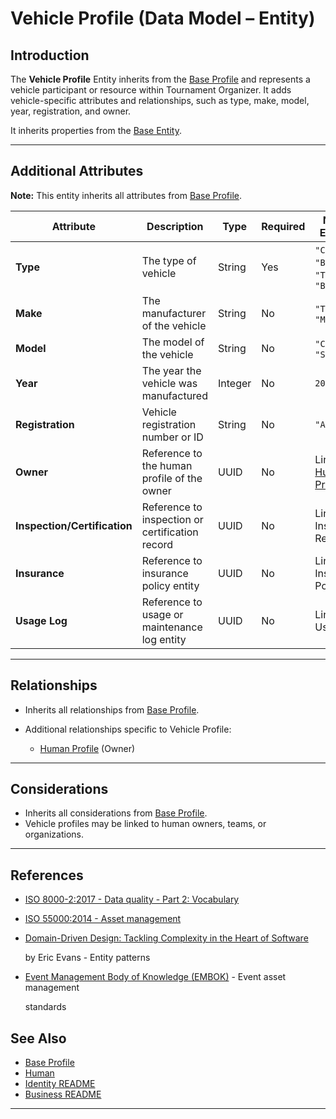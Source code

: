 # **Vehicle Profile** (Data Model – Entity)

## **Introduction**

The **Vehicle Profile** Entity inherits from the [Base Profile](../../identity/profile/base_profile.md) and
represents a vehicle participant or resource within Tournament Organizer. It adds vehicle-specific attributes and
relationships, such as type, make, model, year, registration, and owner.

It inherits properties from the [Base Entity](../../foundation/base_entity.md).

---

## **Additional Attributes**

**Note:** This entity inherits all attributes from [Base Profile](../../identity/profile/base_profile.md).

| Attribute                    | Description                                     | Type    | Required | Notes / Example                                                                                                                                 |
| ---------------------------- | ----------------------------------------------- | ------- | -------- | ----------------------------------------------------------------------------------------------------------------------------------------------- |
| **Type**                     | The type of vehicle                             | String  | Yes      | `"Car"`, `"Bus"`, `"Truck"`, `"Boat"`                                                                                                           |
| **Make**                     | The manufacturer of the vehicle                 | String  | No       | `"Toyota"`, `"Mercedes"`                                                                                                                        |
| **Model**                    | The model of the vehicle                        | String  | No       | `"Corolla"`, `"Sprinter"`                                                                                                                       |
| **Year**                     | The year the vehicle was manufactured           | Integer | No       | `2020`                                                                                                                                          |
| **Registration**             | Vehicle registration number or ID               | String  | No       | `"ABC-1234"`                                                                                                                                    |
| **Owner**                    | Reference to the human profile of the owner     | UUID    | No       | Links to [Human Profile](../../identity/profile/human.md)                                                                            |
| **Inspection/Certification** | Reference to inspection or certification record | UUID    | No       | Links to Inspection Record <!-- TODO: Create inspection record --> |
| **Insurance**                | Reference to insurance policy entity            | UUID    | No       | Links to Insurance Policy <!-- TODO: Create insurance policy -->   |
| **Usage Log**                | Reference to usage or maintenance log entity    | UUID    | No       | Links to Usage Log <!-- TODO: Create usage log -->                 |

---

## **Relationships**

- Inherits all relationships from [Base Profile](../../identity/profile/base_profile.md).
- Additional relationships specific to Vehicle Profile:

  - [Human Profile](../../identity/profile/human.md) (Owner)

---

## **Considerations**

- Inherits all considerations from [Base Profile](../../identity/profile/base_profile.md).
- Vehicle profiles may be linked to human owners, teams, or organizations.

---

## References

- [ISO 8000-2:2017 - Data quality - Part 2: Vocabulary](https://www.iso.org/standard/36326.html)
- [ISO 55000:2014 - Asset management](https://www.iso.org/standard/55088.html)
- [Domain-Driven Design: Tackling Complexity in the Heart of Software](https://www.amazon.com/Domain-Driven-Design-Tackling-Complexity-Software/dp/0321125215)

  by Eric Evans - Entity patterns

- [Event Management Body of Knowledge (EMBOK)](https://www.embok.org/index.php/embok-model) - Event asset management

  standards

## See Also

- [Base Profile](../../identity/profile/base_profile.md)
- [Human](../../identity/profile/human.md)
- [Identity README](../../identity/README.md)
- [Business README](../../README.md)

---
